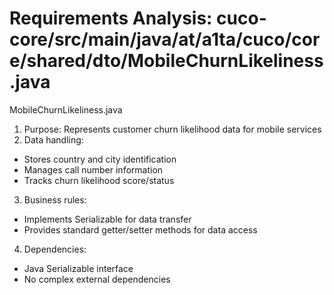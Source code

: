 # Requirements Analysis: cuco-core/src/main/java/at/a1ta/cuco/core/shared/dto/MobileChurnLikeliness.java

MobileChurnLikeliness.java
1. Purpose: Represents customer churn likelihood data for mobile services
2. Data handling:
- Stores country and city identification
- Manages call number information
- Tracks churn likelihood score/status
3. Business rules:
- Implements Serializable for data transfer
- Provides standard getter/setter methods for data access
4. Dependencies:
- Java Serializable interface
- No complex external dependencies